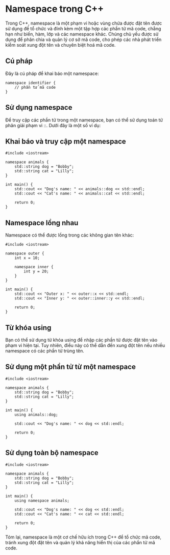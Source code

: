 # Namespace trong C++
Trong C++, namespace là một phạm vi hoặc vùng chứa được đặt tên được sử dụng để tổ chức và đính kèm một tập hợp các phần tử mã code, chẳng hạn như biến, hàm, lớp và các namespace khác. Chúng chủ yếu được sử dụng để phân chia và quản lý cơ sở mã code, cho phép các nhà phát triển kiểm soát xung đột tên và chuyên biệt hoá mã code.
## Cú pháp
Đây là cú pháp để khai báo một namespace:
~~~
namespace identifier {
    // phần tử mã code 
}
~~~
## Sử dụng namespace
Để truy cập các phần tử trong một namespace, bạn có thể sử dụng toán tử phân giải phạm vi ::. Dưới đây là một số ví dụ:
## Khai báo và truy cập một namespace
~~~
#include <iostream>

namespace animals {
    std::string dog = "Bobby";
    std::string cat = "Lilly";
}

int main() {
    std::cout << "Dog's name: " << animals::dog << std::endl;
    std::cout << "Cat's name: " << animals::cat << std::endl;

    return 0;
}
~~~
## Namespace lồng nhau
Namespace có thể được lồng trong các không gian tên khác:
~~~
#include <iostream>

namespace outer {
    int x = 10;

    namespace inner {
        int y = 20;
    }
}

int main() {
    std::cout << "Outer x: " << outer::x << std::endl;
    std::cout << "Inner y: " << outer::inner::y << std::endl;

    return 0;
}
~~~
## Từ khóa using
Bạn có thể sử dụng từ khóa using để nhập các phần tử được đặt tên vào phạm vi hiện tại. Tuy nhiên, điều này có thể dẫn đến xung đột tên nếu nhiều namespace có các phần tử trùng tên.
## Sử dụng một phần tử từ một namespace
~~~
#include <iostream>

namespace animals {
    std::string dog = "Bobby";
    std::string cat = "Lilly";
}

int main() {
    using animals::dog;
    
    std::cout << "Dog's name: " << dog << std::endl;

    return 0;
}
~~~
## Sử dụng toàn bộ namespace
~~~
#include <iostream>

namespace animals {
    std::string dog = "Bobby";
    std::string cat = "Lilly";
}

int main() {
    using namespace animals;
    
    std::cout << "Dog's name: " << dog << std::endl;
    std::cout << "Cat's name: " << cat << std::endl;

    return 0;
}
~~~
Tóm lại, namespace là một cơ chế hữu ích trong C++ để tổ chức mã code, tránh xung đột đặt tên và quản lý khả năng hiển thị của các phần tử mã code.